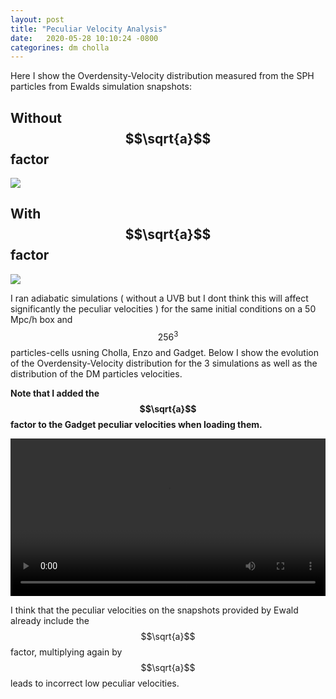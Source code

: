 ```yaml
---
layout: post
title: "Peculiar Velocity Analysis"
date:   2020-05-28 10:10:24 -0800
categorines: dm cholla
---
```



Here I show the Overdensity-Velocity distribution measured from the SPH particles from Ewalds simulation snapshots:

## Without $$\sqrt{a}$$ factor
<img src="{{ site.url }}assets/images/dens_vel_distribution_ewald.png">



## With $$\sqrt{a}$$ factor
<img src="{{ site.url }}assets/images/dens_vel_distribution_ewald_sqrta.png">


I ran adiabatic simulations ( without a UVB but I dont think this will affect significantly the peculiar velocities ) for the same initial conditions on a 50 Mpc/h box and $$256^3$$ particles-cells usning Cholla, Enzo and Gadget. Below I show the evolution of the Overdensity-Velocity distribution for the 3 simulations as well as the distribution of the DM particles velocities.

**Note that I added the $$\sqrt{a}$$ factor to the  Gadget peculiar velocities when loading them.**

<video src="{{ site.url }}assets/videos/dens_vel_distribution_comparison.mp4" width="100%"  height="auto" controls preload> </video>


I think that the peculiar velocities on the snapshots provided by Ewald already include the $$\sqrt{a}$$ factor, multiplying again by $$\sqrt{a}$$ leads to incorrect low peculiar velocities. 